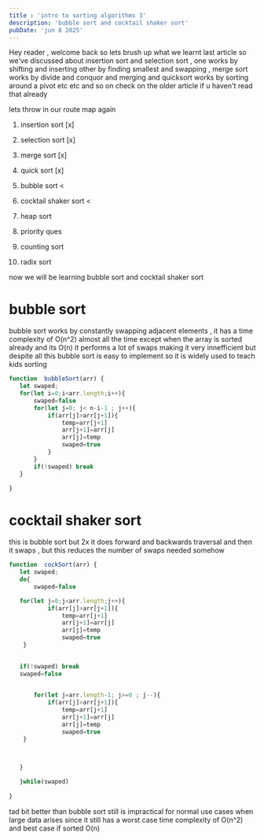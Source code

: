```yaml
---
title : 'intro to sorting algorithms 3'
description: 'bubble sort and cocktail shaker sort'
pubDate: 'jun 8 2025'
---
```



Hey reader , welcome back so lets brush up what we learnt last article so we've discussed about insertion sort and selection sort , one works by shifting and inserting other by finding smallest and swapping , merge sort works by divide and conquor and merging and quicksort works by sorting around a pivot
etc etc and so on check on the older article if u haven't read that already

lets throw in our route map again

1) insertion sort  [x]
2) selection sort [x]

3) merge sort [x]
5) quick sort [x]
 
6) bubble sort <
7) cocktail shaker sort <
 
8) heap sort 
9) priority ques

10) counting sort 
11) radix sort                            

now we will be learning bubble sort and cocktail shaker sort
 
# bubble sort
 bubble sort works by constantly swapping adjacent elements , it has a time complexity of O(n^2) almost all the time except when the array is sorted already and its O(n)
 it performs a lot of swaps making it very innefficient but despite all this bubble sort is easy to implement so it is widely used to teach kids sorting 

 ```js 
function  bubbleSort(arr) {
    let swaped;
    for(let i=0;i<arr.length;i++){
        swaped=false 
        for(let j=0; j< n-i-1 ; j++){
            if(arr[j]>arr[j+1]){
                temp=arr[j+1]
                arr[j+1]=arr[j]
                arr[j]=temp
                swaped=true
            }
        }
        if(!swaped) break
    }
    
}
 ```

 # cocktail shaker sort 

 this is bubble sort but 2x it does forward and backwards traversal and then it swaps , but this reduces the number of swaps needed somehow 

 ```ts 
function  cockSort(arr) {
    let swaped;
    do{
        swaped=false

    for(let j=0;j<arr.length;j++){
            if(arr[j]>arr[j+1]){
                temp=arr[j+1]
                arr[j+1]=arr[j]
                arr[j]=temp
                swaped=true
     }
    

    if(!swaped) break
    swaped=false

    
        for(let j=arr.length-1; j>=0 ; j--){
            if(arr[j]>arr[j+1]){
                temp=arr[j+1]
                arr[j+1]=arr[j]
                arr[j]=temp
                swaped=true
     }
      


    }

    }while(swaped)
    
}

```

tad bit better than bubble sort still is impractical for normal use cases when large data arises 
since it still has a worst case time complexity of O(n^2)
and best case if sorted O(n)


